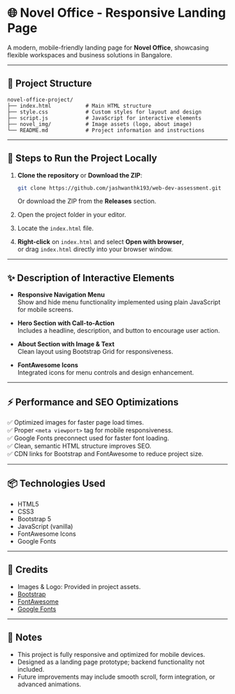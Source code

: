 # 🌐 Novel Office - Responsive Landing Page

A modern, mobile-friendly landing page for **Novel Office**, showcasing flexible workspaces and business solutions in Bangalore.

---

## 📁 Project Structure

```
novel-office-project/
├── index.html           # Main HTML structure
├── style.css            # Custom styles for layout and design
├── script.js            # JavaScript for interactive elements
├── novel_img/           # Image assets (logo, about image)
└── README.md            # Project information and instructions
```

---

## 🚀 Steps to Run the Project Locally

1. **Clone the repository** or **Download the ZIP**:
   ```bash
   git clone https://github.com/jashwanthk193/web-dev-assessment.git
   ```
   Or download the ZIP from the **Releases** section.

2. Open the project folder in your editor.

3. Locate the `index.html` file.

4. **Right-click** on `index.html` and select **Open with browser**,  
   or drag `index.html` directly into your browser window.

---

## ✨ Description of Interactive Elements

- **Responsive Navigation Menu**  
  Show and hide menu functionality implemented using plain JavaScript for mobile screens.

- **Hero Section with Call-to-Action**  
  Includes a headline, description, and button to encourage user action.

- **About Section with Image & Text**  
  Clean layout using Bootstrap Grid for responsiveness.

- **FontAwesome Icons**  
  Integrated icons for menu controls and design enhancement.

---

## ⚡ Performance and SEO Optimizations

✅ Optimized images for faster page load times.  
✅ Proper `<meta viewport>` tag for mobile responsiveness.  
✅ Google Fonts preconnect used for faster font loading.  
✅ Clean, semantic HTML structure improves SEO.  
✅ CDN links for Bootstrap and FontAwesome to reduce project size.  

---

## 📦 Technologies Used

- HTML5  
- CSS3  
- Bootstrap 5  
- JavaScript (vanilla)  
- FontAwesome Icons  
- Google Fonts  

---

## 🙌 Credits

- Images & Logo: Provided in project assets.  
- [Bootstrap](https://getbootstrap.com)  
- [FontAwesome](https://fontawesome.com)  
- [Google Fonts](https://fonts.google.com)  

---

## 🔖 Notes

- This project is fully responsive and optimized for mobile devices.  
- Designed as a landing page prototype; backend functionality not included.  
- Future improvements may include smooth scroll, form integration, or advanced animations.  
